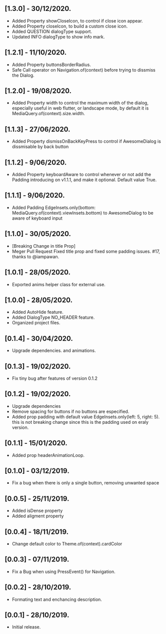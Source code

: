## [1.3.0] - 30/12/2020.
* Added Property showCloseIcon, to control if close icon appear.
* Added Property closeIcon, to build a custom close icon.
* Added QUESTION dialogType support.
* Updated INFO dialogType to show info mark.
## [1.2.1] - 11/10/2020.
* Added Property buttonsBorderRadius.
* Safe Call operator on Navigation.of(context) before trying to dissmiss the Dialog.
## [1.2.0] - 19/08/2020.
* Added Property width to control the maximum width of the dialog, especially useful in web flutter, or landscape mode, by default it is MediaQuery.of(context).size.width.
## [1.1.3] - 27/06/2020.
* Added Property dismissOnBackKeyPress to control if AwesomeDialog is dissmisable by back button
## [1.1.2] - 9/06/2020.
* Added Property keyboardAware to control whenever or not add the Padding introducing on v1.1.1, and make it optional. Default value True.
## [1.1.1] - 9/06/2020.
* Added Padding EdgeInsets.only(bottom: MediaQuery.of(context).viewInsets.bottom) to AwesomeDialog to be aware of keyboard input
## [1.1.0] - 30/05/2020.
* [Breaking Change in title Prop]
* Meger Pull Request Fixed title prop and fixed some padding issues. #17, thanks to @iampawan.
## [1.0.1] - 28/05/2020.
* Exported anims helper class for external use.
## [1.0.0] - 28/05/2020.
* Added AutoHide feature.
* Added DialogType NO_HEADER feature.
* Organized project files.
## [0.1.4] - 30/04/2020.
* Upgrade dependencies. and animations.
## [0.1.3] - 19/02/2020.
* Fix tiny bug after features of version 0.1.2
## [0.1.2] - 19/02/2020.

* Upgrade dependencies
* Remove spacing for buttons if no buttons are especified.
* Added prop padding with default value EdgeInsets.only(left: 5, right: 5). this is not breaking change since this is the padding used on eraly version.

## [0.1.1] - 15/01/2020.

* Added prop headerAnimationLoop.
## [0.1.0] - 03/12/2019.

* Fix a bug when there is only a single button, removing unwanted space
## [0.0.5] - 25/11/2019.

* Added isDense property
* Added aligment property
## [0.0.4] - 18/11/2019.

* Change default color to Theme.of(context).cardColor
## [0.0.3] - 07/11/2019.

* Fix a Bug when using PressEvent() for Navigation.
## [0.0.2] - 28/10/2019.

* Formating text and enchancing description.
## [0.0.1] - 28/10/2019.

* Initial release.
